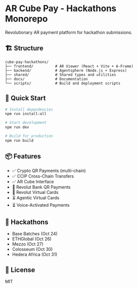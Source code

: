 # AR Cube Pay - Hackathons Monorepo

Revolutionary AR payment platform for hackathon submissions.

## 🏗️ Structure

```
cube-pay-hackathons/
├── frontend/          # AR Viewer (React + Vite + A-Frame)
├── backend/           # Agentsphere (Node.js + Express)
├── shared/            # Shared types and utilities
├── docs/              # Documentation
└── scripts/           # Build and deployment scripts
```

## 🚀 Quick Start

```bash
# Install dependencies
npm run install:all

# Start development
npm run dev

# Build for production
npm run build
```

## 📦 Features

- ✅ Crypto QR Payments (multi-chain)
- ✅ CCIP Cross-Chain Transfers
- ✅ AR Cube Interface
- 🔄 Revolut Bank QR Payments
- 🔄 Revolut Virtual Cards
- ⏳ Agentic Virtual Cards
- ⏳ Voice-Activated Payments

## 🎯 Hackathons

- Base Batches (Oct 24)
- ETHGlobal (Oct 26)
- Mezzo (Oct 27)
- Colosseum (Oct 30)
- Hedera Africa (Oct 31)

## 📄 License

MIT
